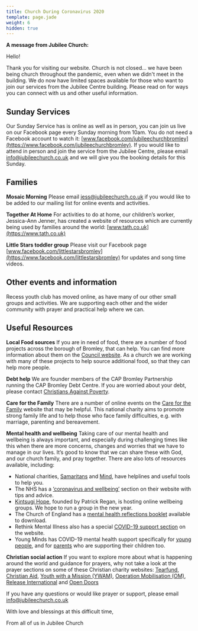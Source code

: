 ```yaml
---
title: Church During Coronavirus 2020
template: page.jade
weight: 6
hidden: true
---
```

__A message from Jubilee Church:__ 
 
Hello!  

Thank you for visiting our website. Church is not closed... we have been being church throughout the pandemic, even when we didn't meet in the building.
We do now have limited spaces available for those who want to join our services from the Jubilee Centre building.
Please read on for ways you can connect with us and other useful information. 

## Sunday Services  
Our Sunday Service has is online as well as in person, you can join us live on our Facebook page every Sunday morning from 10am. You do not need a Facebook account to watch it: [www.facebook.com/jubileechurchbromley](https://www.facebook.com/jubileechurchbromley). If you would like to attend in person and join the service from the Jubilee Centre, please email [info@jubileechurch.co.uk](mailto:info@jubileechurch.co.uk) and we will give you the booking details for this Sunday.


## Families
**Mosaic Morning** Please email [jess@jubileechurch.co.uk](mailto:jess@jubileechurch.co.uk) if you would like to be added to our mailing list for online events and activities. 

**Together At Home** For activities to do at home, our children’s worker, Jessica-Ann Jenner, has created a website of resources which are currently being used by families around the world: [www.tath.co.uk](https://www.tath.co.uk)

**Little Stars toddler group** Please visit our Facebook page [www.facebook.com/littlestarsbromley](https://www.facebook.com/littlestarsbromley) for updates and song time videos. 

## Other events and information
Recess youth club has moved online, as have many of our other small groups and activities. We are supporting each other and the wider community with prayer and practical help where we can. 

## Useful Resources
**Local Food sources**
If you are in need of food, there are a number of food projects across the borough of Bromley, that can help. You can find more information about them on the [Council website](https://www.bromley.gov.uk/info/200050/help_for_adults/1432/coronavirus_covid_19_-_accessing_food_and_shopping/2). As a church we are working with many of these projects to help source additional food, so that they can help more people.

**Debt help**
We are founder members of the CAP Bromley Partnership running the CAP Bromley Debt Centre. If you are worried about your debt, please contact [Christians Against Poverty](https://capuk.org/i-want-help).

**Care for the Family**
There are a number of online events on the [Care for the Family](https://www.careforthefamily.org.uk/events/events-online-2) website that may be helpful. This national charity aims to promote strong family life and to help those who face family difficulties, e.g. with marriage, parenting and bereavement.
 
**Mental health and wellbeing**
Taking care of our mental health and wellbeing is always important, and especially during challenging times like this when there are more concerns, changes and worries that we have to manage in our lives. It’s good to know that we can share these with God, and our church family, and pray together. There are also lots of resources available, including:

+ National charities, [Samaritans](https://www.samaritans.org/) and [Mind](https://www.mind.org.uk/), have helplines and useful tools to help you.
+ The NHS has a [‘coronavirus and wellbeing’](https://www.nhs.uk/oneyou/every-mind-matters/) section on their website with tips and advice.
+ [Kintsugi Hope](https://www.kintsugihope.com/events), founded by Patrick Regan, is hosting online wellbeing groups. We hope to run a group in the new year.
+ The Church of England has a [mental health reflections booklet](https://www.churchofengland.org/faith-action/mental-health-resources/supporting-good-mental-health) available to download.
+ Rethink Mental Illness also has a special [COVID-19 support section](https://www.rethink.org/advice-and-information/covid-19-support/) on the website.
+ Young Minds has COVID-19 mental health support specifically for [young people](https://youngminds.org.uk/find-help/looking-after-yourself/coronavirus-and-mental-health/), and for [parents](https://youngminds.org.uk/find-help/for-parents/supporting-your-child-during-the-coronavirus-pandemic/) who are supporting their children too.
  
**Christian social action**
If you want to explore more about what is happening around the world and guidance for prayers, why not take a look at the prayer sections on some of these Christian charity websites: [Tearfund](https://www.tearfund.org/en/about_you/pray/), [Christian Aid](https://www.christianaid.org.uk/pray), [Youth with a Mission (YWAM)](https://ywam.org/get-involved-now/pray/), [Operation Mobilisation (OM)](https://www.uk.om.org/Blogs/stories), [Release International](https://releaseinternational.org/) and [Open Doors](https://www.opendoorsuk.org/resources/churches/)


If you have any questions or would like prayer or support, please email [info@jubileechurch.co.uk](mailto:info@jubileechurch.co.uk) 

 
With love and blessings at this difficult time, 

From all of us in Jubilee Church

